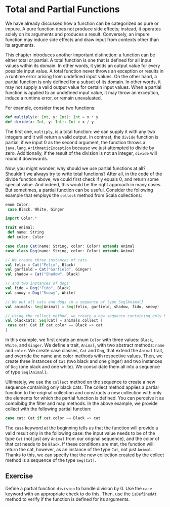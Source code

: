 # Total and Partial Functions
We have already discussed how a function can be categorized as pure or impure. 
A pure function does not produce side effects; instead, it operates solely on its arguments and produces a result. 
Conversely, an impure function may induce side effects and draw input from contexts other than its arguments.

This chapter introduces another important distinction: a function can be either total or partial. 
A total function is one that is defined for all input values within its domain. 
In other words, it yields an output value for every possible input value. 
A total function never throws an exception or results in a runtime error arising from undefined input values. 
On the other hand, a partial function is only defined for a subset of its domain. 
In other words, it may not supply a valid output value for certain input values. 
When a partial function is applied to an undefined input value, it may throw an exception, induce a runtime error, or remain unevaluated.

For example, consider these two functions:
```scala
def multiply(x: Int, y: Int): Int = x * y
def divide(x: Int, y: Int): Int = x / y
```
The first one, `multiply`, is a total function: we can supply it with any two integers and it will return a valid output. 
In contrast, the `divide` function is partial: if we input 0 as the second argument, the function throws a `java.lang.ArithmeticException` because we just attempted to divide by zero. 
Additionally, if the result of the division is not an integer, `divide` will round it downwards.

Now, you might wonder, why should we use partial functions at all? 
Shouldn't we always try to write total functions? 
After all, in the code of the divide function above, we could first check if y equals 0, and return some special value. 
And indeed, this would be the right approach in many cases. 
But sometimes, a partial function can be useful. 
Consider the following example that employs the `collect` method from Scala collections:

```scala
enum Color:
 case Black, White, Ginger

import Color.*

trait Animal:
 def name: String
 def color: Color

case class Cat(name: String, color: Color) extends Animal
case class Dog(name: String, color: Color) extends Animal

// We create three instances of cats
val felix = Cat("Felix", Black)
val garfield = Cat("Garfield", Ginger)
val shadow = Cat("Shadow", Black)

// and two instances of dogs
val fido = Dog("Fido", Black)
val snowy = Dog("Snowy", White)

// We put all cats and dogs in a sequence of type Seq[Animal]
val animals: Seq[Animal] = Seq(felix, garfield, shadow, fido, snowy)

// Using the collect method, we create a new sequence containing only black cats
val blackCats: Seq[Cat] = animals.collect {
 case cat: Cat if cat.color == Black => cat
}
```
In this example, we first create an enum `Color` with three values: `Black`, `White`, and `Ginger`. 
We define a trait, `Animal`, with two abstract methods: `name` and `color`. 
We create case classes, `Cat` and `Dog`, that extend the `Animal` trait, and override the name and color methods with respective values. 
Then, we create three instances of `Cat` (two black and one ginger) and two instances of `Dog` (one black and one white). 
We consolidate them all into a sequence of type `Seq[Animal]`.

Ultimately, we use the `collect` method on the sequence to create a new sequence containing only black cats. 
The collect method applies a partial function to the original collection and constructs a new collection with only the elements for which the partial function is defined. 
You can perceive it as combibibg the filter and map methods. 
In the above example, we provide collect with the following partial function:

```scala
case cat: Cat if cat.color == Black => cat
```
The `case` keyword at the beginning tells us that the function will provide a valid result only in the following case: 
the input value needs to be of the type `Cat` (not just any `Animal` from our original sequence), 
and the color of that cat needs to be `Black`. 
If these conditions are met, the function will return the cat, however, as an instance of the type `Cat`, not just `Animal`. 
Thanks to this, we can specify that the new collection created by the collect method is a sequence of the type `Seq[Cat]`.

## Exercise 

Define a partial function `division` to handle division by 0.
Use the `case` keyword with an appropriate check to do this. 
Then, use the `isDefinedAt` method to verify if the function is defined for its arguments.

